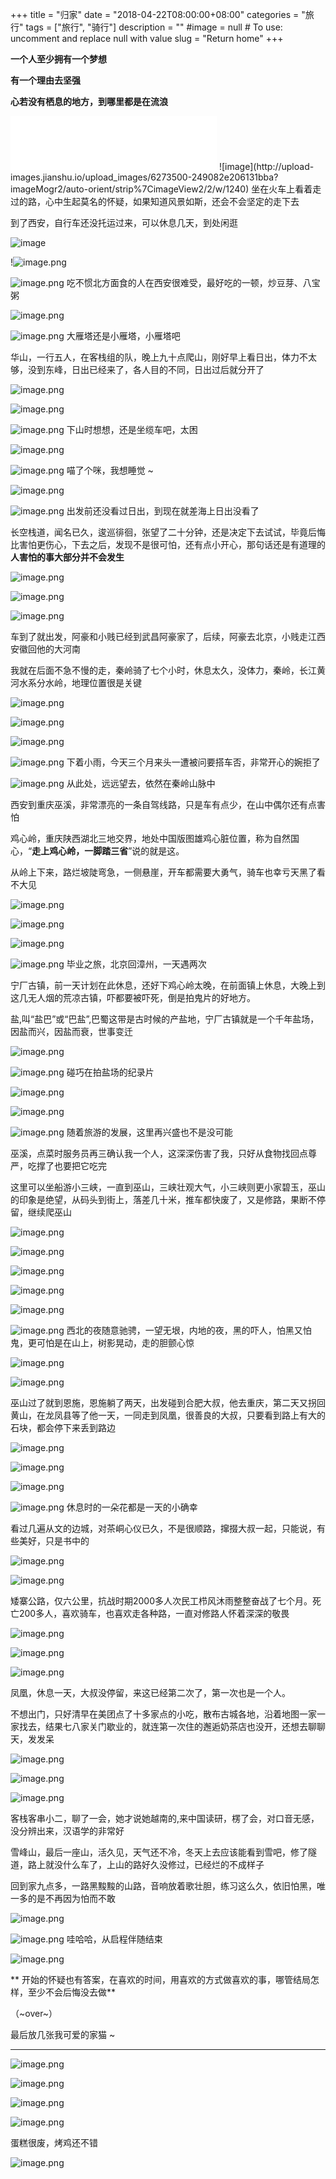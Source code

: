 +++
title = "归家"
date = "2018-04-22T08:00:00+08:00"
categories = "旅行"
tags = ["旅行", "骑行"]
description = ""
#image = null  # To use: uncomment and replace null with value
slug = "Return home"
+++

<p class="description"></p>

**一个人至少拥有一个梦想**

**有一个理由去坚强** 

**心若没有栖息的地方，到哪里都是在流浪**
<iframe frameborder="no" border="0" marginwidth="0" marginheight="0" width=330 height=86 src="//music.163.com/outchain/player?type=2&id=459139262&auto=0&height=66"></iframe>
![image](http://upload-images.jianshu.io/upload_images/6273500-249082e206131bba?imageMogr2/auto-orient/strip%7CimageView2/2/w/1240)
<!-- more -->
坐在火车上看着走过的路，心中生起莫名的怀疑，如果知道风景如斯，还会不会坚定的走下去

到了西安，自行车还没托运过来，可以休息几天，到处闲逛

![image](http://upload-images.jianshu.io/upload_images/6273500-a8478af095f95a3e?imageMogr2/auto-orient/strip%7CimageView2/2/w/1240)

!![image.png](https://upload-images.jianshu.io/upload_images/6273500-bffabd6bce3a79af.png?imageMogr2/auto-orient/strip%7CimageView2/2/w/1240)

![image.png](https://upload-images.jianshu.io/upload_images/6273500-8e86ba4e3a7b4b33.png?imageMogr2/auto-orient/strip%7CimageView2/2/w/1240)
吃不惯北方面食的人在西安很难受，最好吃的一顿，炒豆芽、八宝粥

![image.png](https://upload-images.jianshu.io/upload_images/6273500-c13f4cf6c366879a.png?imageMogr2/auto-orient/strip%7CimageView2/2/w/1240)

![image.png](https://upload-images.jianshu.io/upload_images/6273500-ad604309166406c3.png?imageMogr2/auto-orient/strip%7CimageView2/2/w/1240)
大雁塔还是小雁塔，小雁塔吧

华山，一行五人，在客栈组的队，晚上九十点爬山，刚好早上看日出，体力不太够，没到东峰，日出已经来了，各人目的不同，日出过后就分开了

![image.png](https://upload-images.jianshu.io/upload_images/6273500-4e940db913a909f3.png?imageMogr2/auto-orient/strip%7CimageView2/2/w/1240)

![image.png](https://upload-images.jianshu.io/upload_images/6273500-cea2a053f03b4486.png?imageMogr2/auto-orient/strip%7CimageView2/2/w/1240)

![image.png](https://upload-images.jianshu.io/upload_images/6273500-8472b1310781600e.png?imageMogr2/auto-orient/strip%7CimageView2/2/w/1240)
下山时想想，还是坐缆车吧，太困

![image.png](https://upload-images.jianshu.io/upload_images/6273500-8c8534495552acc5.png?imageMogr2/auto-orient/strip%7CimageView2/2/w/1240)

![image.png](https://upload-images.jianshu.io/upload_images/6273500-59f809620b033518.png?imageMogr2/auto-orient/strip%7CimageView2/2/w/1240)
喵了个咪，我想睡觉 ~

![image.png](https://upload-images.jianshu.io/upload_images/6273500-a47846fb25efbac7.png?imageMogr2/auto-orient/strip%7CimageView2/2/w/1240)

![image.png](https://upload-images.jianshu.io/upload_images/6273500-e68390952b691fbe.png?imageMogr2/auto-orient/strip%7CimageView2/2/w/1240)
出发前还没看过日出，到现在就差海上日出没看了

长空栈道，闻名已久，逡巡徘徊，张望了二十分钟，还是决定下去试试，毕竟后悔比害怕更伤心，下去之后，发现不是很可怕，还有点小开心，那句话还是有道理的 **人害怕的事大部分并不会发生**

![image.png](https://upload-images.jianshu.io/upload_images/6273500-24892e852b9af8fc.png?imageMogr2/auto-orient/strip%7CimageView2/2/w/1240)

![image.png](https://upload-images.jianshu.io/upload_images/6273500-f2ffd09c4fd6bc9c.png?imageMogr2/auto-orient/strip%7CimageView2/2/w/1240)

![image.png](https://upload-images.jianshu.io/upload_images/6273500-87e60c575ce8d225.png?imageMogr2/auto-orient/strip%7CimageView2/2/w/1240)

车到了就出发，阿豪和小贱已经到武昌阿豪家了，后续，阿豪去北京，小贱走江西安徽回他的大河南

我就在后面不急不慢的走，秦岭骑了七个小时，休息太久，没体力，秦岭，长江黄河水系分水岭，地理位置很是关键 

![image.png](https://upload-images.jianshu.io/upload_images/6273500-d2dc3dfd526e1d45.png?imageMogr2/auto-orient/strip%7CimageView2/2/w/1240)

![image.png](https://upload-images.jianshu.io/upload_images/6273500-5af177f84a710f5d.png?imageMogr2/auto-orient/strip%7CimageView2/2/w/1240)

![image.png](https://upload-images.jianshu.io/upload_images/6273500-dd743aa0119a97ae.png?imageMogr2/auto-orient/strip%7CimageView2/2/w/1240)

![image.png](https://upload-images.jianshu.io/upload_images/6273500-cca1ea83dd2b53d8.png?imageMogr2/auto-orient/strip%7CimageView2/2/w/1240)
下着小雨，今天三个月来头一遭被问要搭车否，非常开心的婉拒了

![image.png](https://upload-images.jianshu.io/upload_images/6273500-89f5c60295c01d9a.png?imageMogr2/auto-orient/strip%7CimageView2/2/w/1240)
从此处，远远望去，依然在秦岭山脉中

西安到重庆巫溪，非常漂亮的一条自驾线路，只是车有点少，在山中偶尔还有点害怕

鸡心岭，重庆陕西湖北三地交界，地处中国版图雄鸡心脏位置，称为自然国心，“**走上鸡心岭，一脚踏三省**”说的就是这。

从岭上下来，路烂坡陡弯急，一侧悬崖，开车都需要大勇气，骑车也幸亏天黑了看不大见

![image.png](https://upload-images.jianshu.io/upload_images/6273500-b32cc49e57bce268.png?imageMogr2/auto-orient/strip%7CimageView2/2/w/1240)

![image.png](https://upload-images.jianshu.io/upload_images/6273500-ea3984f91ccbec8b.png?imageMogr2/auto-orient/strip%7CimageView2/2/w/1240)

![image.png](https://upload-images.jianshu.io/upload_images/6273500-0da4413891492f45.png?imageMogr2/auto-orient/strip%7CimageView2/2/w/1240)

![image.png](https://upload-images.jianshu.io/upload_images/6273500-8368bd210102ae6d.png?imageMogr2/auto-orient/strip%7CimageView2/2/w/1240)
毕业之旅，北京回漳州，一天遇两次

宁厂古镇，前一天计划在此休息，还好下鸡心岭太晚，在前面镇上休息，大晚上到这几无人烟的荒凉古镇，吓都要被吓死，倒是拍鬼片的好地方。

盐,叫“盐巴”或“巴盐”,巴蜀这带是古时候的产盐地，宁厂古镇就是一个千年盐场，因盐而兴，因盐而衰，世事变迁

![image.png](https://upload-images.jianshu.io/upload_images/6273500-929651d553f8fd8a.png?imageMogr2/auto-orient/strip%7CimageView2/2/w/1240)

![image.png](https://upload-images.jianshu.io/upload_images/6273500-824dfe8bab4b5494.png?imageMogr2/auto-orient/strip%7CimageView2/2/w/1240)
碰巧在拍盐场的纪录片

![image.png](https://upload-images.jianshu.io/upload_images/6273500-c4b1c412e012be4f.png?imageMogr2/auto-orient/strip%7CimageView2/2/w/1240)

![image.png](https://upload-images.jianshu.io/upload_images/6273500-f60c26f8ae24bf3b.png?imageMogr2/auto-orient/strip%7CimageView2/2/w/1240)

![image.png](https://upload-images.jianshu.io/upload_images/6273500-a13eccaa6aaa425b.png?imageMogr2/auto-orient/strip%7CimageView2/2/w/1240)
随着旅游的发展，这里再兴盛也不是没可能

巫溪，点菜时服务员再三确认我一个人，这深深伤害了我，只好从食物找回点尊严，吃撑了也要把它吃完

这里可以坐船游小三峡，一直到巫山，三峡壮观大气，小三峡则更小家碧玉，巫山的印象是绝望，从码头到街上，落差几十米，推车都快废了，又是修路，果断不停留，继续爬巫山 

![image.png](https://upload-images.jianshu.io/upload_images/6273500-2c80ef240560c071.png?imageMogr2/auto-orient/strip%7CimageView2/2/w/1240)

![image.png](https://upload-images.jianshu.io/upload_images/6273500-72d942fd1239e41a.png?imageMogr2/auto-orient/strip%7CimageView2/2/w/1240)

![image.png](https://upload-images.jianshu.io/upload_images/6273500-21cb44bd22344773.png?imageMogr2/auto-orient/strip%7CimageView2/2/w/1240)

![image.png](https://upload-images.jianshu.io/upload_images/6273500-1236ceb9240e1a22.png?imageMogr2/auto-orient/strip%7CimageView2/2/w/1240)

![image.png](https://upload-images.jianshu.io/upload_images/6273500-41e4870a8115c5eb.png?imageMogr2/auto-orient/strip%7CimageView2/2/w/1240)

![image.png](https://upload-images.jianshu.io/upload_images/6273500-1c8b04d6b7cbcd9e.png?imageMogr2/auto-orient/strip%7CimageView2/2/w/1240)
西北的夜随意驰骋，一望无垠，内地的夜，黑的吓人，怕黑又怕鬼，更可怕是在山上，树影晃动，走的胆颤心惊

![image.png](https://upload-images.jianshu.io/upload_images/6273500-90c1b95861df5fb7.png?imageMogr2/auto-orient/strip%7CimageView2/2/w/1240)

![image.png](https://upload-images.jianshu.io/upload_images/6273500-faebbb08e9edd0b1.png?imageMogr2/auto-orient/strip%7CimageView2/2/w/1240)

巫山过了就到恩施，恩施躺了两天，出发碰到合肥大叔，他去重庆，第二天又拐回黄山，在龙凤县等了他一天，一同走到凤凰，很善良的大叔，只要看到路上有大的石块，都会停下来丢到路边

![image.png](https://upload-images.jianshu.io/upload_images/6273500-a5a8febb8faa9afc.png?imageMogr2/auto-orient/strip%7CimageView2/2/w/1240)

![image.png](https://upload-images.jianshu.io/upload_images/6273500-e95063ede97c2e97.png?imageMogr2/auto-orient/strip%7CimageView2/2/w/1240)

![image.png](https://upload-images.jianshu.io/upload_images/6273500-16c893bc55a6bbba.png?imageMogr2/auto-orient/strip%7CimageView2/2/w/1240)

![image.png](https://upload-images.jianshu.io/upload_images/6273500-e2933173989e6fdb.png?imageMogr2/auto-orient/strip%7CimageView2/2/w/1240)
休息时的一朵花都是一天的小确幸

看过几遍从文的边城，对茶峒心仪已久，不是很顺路，撺掇大叔一起，只能说，有些美好，只是书中的

![image.png](https://upload-images.jianshu.io/upload_images/6273500-ccd1f26966b41e98.png?imageMogr2/auto-orient/strip%7CimageView2/2/w/1240)

![image.png](https://upload-images.jianshu.io/upload_images/6273500-22813dd9040f8311.png?imageMogr2/auto-orient/strip%7CimageView2/2/w/1240)

矮寨公路，仅六公里，抗战时期2000多人次民工栉风沐雨整整奋战了七个月。死亡200多人，喜欢骑车，也喜欢走各种路，一直对修路人怀着深深的敬畏

![image.png](https://upload-images.jianshu.io/upload_images/6273500-82fe0adc604362ed.png?imageMogr2/auto-orient/strip%7CimageView2/2/w/1240)

![image.png](https://upload-images.jianshu.io/upload_images/6273500-ff961b197ea35ec3.png?imageMogr2/auto-orient/strip%7CimageView2/2/w/1240)

![image.png](https://upload-images.jianshu.io/upload_images/6273500-cb1bf5704a88aa12.png?imageMogr2/auto-orient/strip%7CimageView2/2/w/1240)


凤凰，休息一天，大叔没停留，来这已经第二次了，第一次也是一个人。

不想出门，只好清早在美团点了十多家点的小吃，散布古城各地，沿着地图一家一家找去，结果七八家关门歇业的，就连第一次住的邂逅奶茶店也没开，还想去聊聊天，发发呆

![image.png](https://upload-images.jianshu.io/upload_images/6273500-badb1b264f0a4852.png?imageMogr2/auto-orient/strip%7CimageView2/2/w/1240)

![image.png](https://upload-images.jianshu.io/upload_images/6273500-ffb5a27d8e654e4d.png?imageMogr2/auto-orient/strip%7CimageView2/2/w/1240)

![image.png](https://upload-images.jianshu.io/upload_images/6273500-25a86b4636fb948b.png?imageMogr2/auto-orient/strip%7CimageView2/2/w/1240)

客栈客串小二，聊了一会，她才说她越南的,来中国读研，楞了会，对口音无感，没分辨出来，汉语学的非常好

雪峰山，最后一座山，活久见，天气还不冷，冬天上去应该能看到雪吧，修了隧道，路上就没什么车了，上山的路好久没修过，已经烂的不成样子

回到家九点多，一路黑黢黢的山路，音响放着歌壮胆，练习这么久，依旧怕黑，唯一多的是不再因为怕而不敢

![image.png](https://upload-images.jianshu.io/upload_images/6273500-f284313b62656a39.png?imageMogr2/auto-orient/strip%7CimageView2/2/w/1240)


![image.png](https://upload-images.jianshu.io/upload_images/6273500-01f0349c30ba5d1c.png?imageMogr2/auto-orient/strip%7CimageView2/2/w/1240)
哇哈哈，从启程伴随结束

![image.png](https://upload-images.jianshu.io/upload_images/6273500-dfd83fc5849c0f3a.png?imageMogr2/auto-orient/strip%7CimageView2/2/w/1240)


** 开始的怀疑也有答案，在喜欢的时间，用喜欢的方式做喜欢的事，哪管结局怎样，至少不会后悔没去做**

（~over~）

最后放几张我可爱的家猫 ~ 

* * *

![image.png](https://upload-images.jianshu.io/upload_images/6273500-2534401e8bb17157.png?imageMogr2/auto-orient/strip%7CimageView2/2/w/1240)

![image.png](https://upload-images.jianshu.io/upload_images/6273500-ecec26261d3f214d.png?imageMogr2/auto-orient/strip%7CimageView2/2/w/1240)

![image.png](https://upload-images.jianshu.io/upload_images/6273500-22628244344738c0.png?imageMogr2/auto-orient/strip%7CimageView2/2/w/1240)

![image.png](https://upload-images.jianshu.io/upload_images/6273500-afba96c5863dde91.png?imageMogr2/auto-orient/strip%7CimageView2/2/w/1240)


蛋糕很废，烤鸡还不错

![image.png](https://upload-images.jianshu.io/upload_images/6273500-dac162d55825c99b.png?imageMogr2/auto-orient/strip%7CimageView2/2/w/1240)

